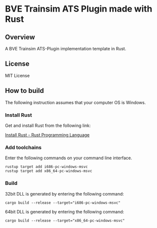 # BVE Trainsim ATS Plugin made with Rust

## Overview

A BVE Trainsim ATS-Plugin implementation template in Rust.

## License

MIT License

## How to build

The following instruction assumes that your computer OS is Windows.

### Install Rust

Get and install Rust from the following link:

[Install Rust - Rust Programming Language](https://www.rust-lang.org/tools/install)

### Add toolchains

Enter the following commands on your command line interface.

```plaintext
rustup target add i686-pc-windows-msvc
rustup target add x86_64-pc-windows-msvc
```

### Build

32bit DLL is generated by entering the following command:

```plaintext
cargo build --release --target="i686-pc-windows-msvc"
```

64bit DLL is generated by entering the following command:

```plaintext
cargo build --release --target="x86_64-pc-windows-msvc"
```
